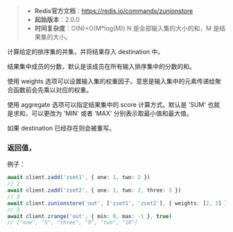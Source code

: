 > - **Redis官方文档**：https://redis.io/commands/zunionstore
> - **起始版本**：2.0.0
> - **时间复杂度**：O(N)+O(M*log(M)) N 是全部输入集的大小的和，M 是结果集的大小。

计算给定的排序集的并集，并将结果存入 destination 中。

结果集中成员的分数，默认是该成员在所有输入排序集中的分数的和。

使用 weights 选项可以设置输入集的权重因子。意思是输入集中的元素传递给聚合函数前会先乘以对应的权重。

使用 aggregate 选项可以指定结果集中的 score 计算方式。默认是 'SUM' 也就是求和，可以更改为 'MIN' 或者 'MAX' 分别表示取最小值和最大值。

如果 destination 已经存在则会被重写。

### 返回值，

例子：

```typescript
await client.zadd('zset1', { one: 1, two: 2 })
// 2
await client.zadd('zset2', { one: 1, two: 2, three: 3 })
// 3
await client.zunionstore('out', ['zset1', 'zset2'], { weights: [2, 3] })
// 3
await client.zrange('out', { min: 0, max: -1 }, true)
// ["one", "5", "three", "9", "two", "10"]
```
